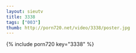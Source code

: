 ```yaml
--- 
layout: sieutv
title: 3338
tags: ["003"]
thumb: http://porn720.net/video/3338/poster.jpg
---
```

{% include porn720 key="3338" %} 
